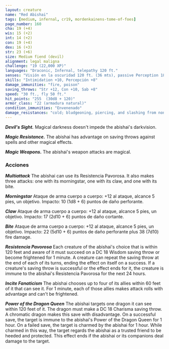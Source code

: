 ```yaml
---
layout: creature
name: "Red Abishai"
tags: [medium, infernal, cr19, mordenkainens-tome-of-foes]
page_number: 160
cha: 19 (+4)
wis: 15 (+2)
int: 14 (+2)
con: 19 (+4)
dex: 16 (+3)
str: 23 (+6)
size: Medium fiend (devil)
alignment: legal maligna
challenge: "19 (22,000 XP)"
languages: "Draconic, Infernal, telepathy 120 ft."
senses: "Visión en la oscuridad 120 ft. (36 mts), passive Perception 18"
skills: "Intimidation +10, Percepción +8"
damage_immunities: "fire, poison"
saving_throws: "Str +12, Con +10, Sab +8"
speed: "30 ft., fly 50 ft."
hit_points: "255  (30d8 + 120)"
armor_class: "22 (armadura natural)"
condition_immunities: "Envenenado"
damage_resistances: "cold; bludgeoning, piercing, and slashing from nonmagical attacks that aren't silvered"
---
```


***Devil's Sight.*** Magical darkness doesn't impede the abishai's darkvision.

***Magic Resistance.*** The abishai has advantage on saving throws against spells and other magical effects.

***Magic Weapons.*** The abishai's weapon attacks are magical.

### Acciones

***Multiattack*** The abishai can use its Resistencia Pavorosa. It also makes three attacks: one with its morningstar, one with its claw, and one with its bite.

***Morningstar*** Ataque de arma cuerpo a cuerpo: +12 al ataque, alcance 5 pies, un objetivo. Impacto: 10 (1d8 + 6) puntos de daño perforante.

***Claw*** Ataque de arma cuerpo a cuerpo: +12 al ataque, alcance 5 pies, un objetivo. Impacto: 17 (2d10 + 6) puntos de daño cortante.

***Bite*** Ataque de arma cuerpo a cuerpo: +12 al ataque, alcance 5 pies, un objetivo. Impacto: 22 (5d10 + 6) puntos de daño perforante plus 38 (7d10) fire damage.

***Resistencia Pavorosa*** Each creature of the abishai's choice that is within 120 feet and aware of it must succeed on a DC 18 Wisdom saving throw or become frightened for 1 minute. A creature can repeat the saving throw at the end of each of its turns, ending the effect on itself on a success. If a creature's saving throw is successful or the effect ends for it, the creature is immune to the abishai's Resistencia Pavorosa for the next 24 hours.

***Incite Fanaticism*** The abishai chooses up to four of its allies within 60 feet of it that can see it. For 1 minute, each of those allies makes attack rolls with advantage and can't be frightened.

***Power of the Dragon Queen*** The abishai targets one dragon it can see within 120 feet of it. The dragon must make a DC 18 Charisma saving throw. A chromatic dragon makes this save with disadvantage. On a successful save, the target is immune to the abishai's Power of the Dragon Queen for 1 hour. On a failed save, the target is charmed by the abishai for 1 hour. While charmed in this way, the target regards the abishai as a trusted friend to be heeded and protected. This effect ends if the abishai or its companions deal damage to the target.